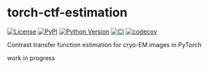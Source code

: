 # torch-ctf-estimation

[![License](https://img.shields.io/pypi/l/torch-ctf-estimation.svg?color=green)](https://github.com/teamtomo/torch-ctf-estimation/raw/main/LICENSE)
[![PyPI](https://img.shields.io/pypi/v/torch-ctf-estimation.svg?color=green)](https://pypi.org/project/torch-ctf-estimation)
[![Python Version](https://img.shields.io/pypi/pyversions/torch-ctf-estimation.svg?color=green)](https://python.org)
[![CI](https://github.com/teamtomo/torch-ctf-estimation/actions/workflows/ci.yml/badge.svg)](https://github.com/teamtomo/torch-ctf-estimation/actions/workflows/ci.yml)
[![codecov](https://codecov.io/gh/teamtomo/torch-ctf-estimation/branch/main/graph/badge.svg)](https://codecov.io/gh/teamtomo/torch-ctf-estimation)

Contrast transfer function estimation for cryo-EM images in PyTorch

work in progress
